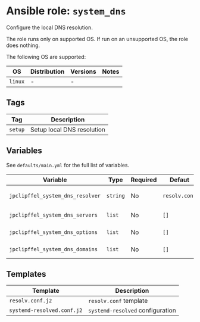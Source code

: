 # Ansible role: `system_dns`

Configure the local DNS resolution.

The role runs only on supported OS. If run on an unsupported OS, the role
does nothing.

The following OS are supported:

| OS      | Distribution | Versions | Notes |
|---------|--------------|----------|-------|
| `linux` | -            | -        |       |

## Tags

| Tag     | Description                |
|---------|----------------------------|
| `setup` | Setup local DNS resolution |

## Variables

See `defaults/main.yml` for the full list of variables.

| Variable                         | Type     | Required | Defaut        | Description                         |
|----------------------------------|----------|----------|---------------|-------------------------------------|
| `jpclipffel_system_dns_resolver` | `string` | No       | `resolv.conf` | `systemd-resolved` or `resolv.conf` |
| `jpclipffel_system_dns_servers`  | `list`   | No       | `[]`          | List of DNS servers                 |
| `jpclipffel_system_dns_options`  | `list`   | No       | `[]`          | List of DNS options                 |
| `jpclipffel_system_dns_domains`  | `list`   | No       | `[]`          | List of DNS domains                 |


## Templates

| Template                   | Description                      |
|----------------------------|----------------------------------|
| `resolv.conf.j2`           | `resolv.conf` template           |
| `systemd-resolved.conf.j2` | `systemd-resolved` configuration |
